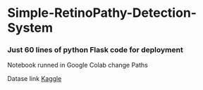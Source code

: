 # Simple-RetinoPathy-Detection-System

### Just 60 lines of python Flask code for deployment

Notebook runned in Google Colab change Paths 

Datase link [Kaggle](https://www.kaggle.com/c/diabetic-retinopathy-detection/data)
